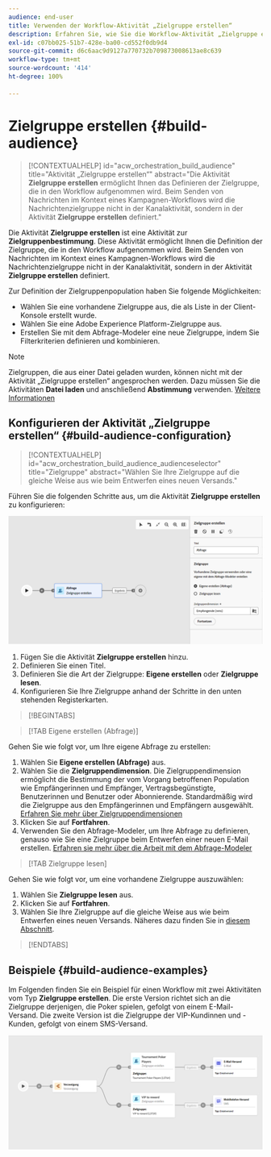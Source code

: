```yaml
---
audience: end-user
title: Verwenden der Workflow-Aktivität „Zielgruppe erstellen“
description: Erfahren Sie, wie Sie die Workflow-Aktivität „Zielgruppe erstellen“ verwenden.
exl-id: c07bb025-51b7-428e-ba00-cd552f0db9d4
source-git-commit: d6c6aac9d9127a770732b709873008613ae8c639
workflow-type: tm+mt
source-wordcount: '414'
ht-degree: 100%

---
```


# Zielgruppe erstellen {#build-audience}

>[!CONTEXTUALHELP]
>id="acw_orchestration_build_audience"
>title="Aktivität „Zielgruppe erstellen“"
>abstract="Die Aktivität **Zielgruppe erstellen** ermöglicht Ihnen das Definieren der Zielgruppe, die in den Workflow aufgenommen wird. Beim Senden von Nachrichten im Kontext eines Kampagnen-Workflows wird die Nachrichtenzielgruppe nicht in der Kanalaktivität, sondern in der Aktivität **Zielgruppe erstellen** definiert."

Die Aktivität **Zielgruppe erstellen** ist eine Aktivität zur **Zielgruppenbestimmung**. Diese Aktivität ermöglicht Ihnen die Definition der Zielgruppe, die in den Workflow aufgenommen wird. Beim Senden von Nachrichten im Kontext eines Kampagnen-Workflows wird die Nachrichtenzielgruppe nicht in der Kanalaktivität, sondern in der Aktivität **Zielgruppe erstellen** definiert.

Zur Definition der Zielgruppenpopulation haben Sie folgende Möglichkeiten:

* Wählen Sie eine vorhandene Zielgruppe aus, die als Liste in der Client-Konsole erstellt wurde.
* Wählen Sie eine Adobe Experience Platform-Zielgruppe aus.
* Erstellen Sie mit dem Abfrage-Modeler eine neue Zielgruppe, indem Sie Filterkriterien definieren und kombinieren.

>[!NOTE]
>
>Zielgruppen, die aus einer Datei geladen wurden, können nicht mit der Aktivität „Zielgruppe erstellen“ angesprochen werden. Dazu müssen Sie die Aktivitäten **Datei laden** und anschließend **Abstimmung** verwenden. [Weitere Informationen](../../audience/about-recipients.md)

<!--
The **Build audience** activity can be placed at the beginning of the workflow or after any other activity. Any activity can be placed after the **Build audience**.
-->

## Konfigurieren der Aktivität „Zielgruppe erstellen“ {#build-audience-configuration}

>[!CONTEXTUALHELP]
>id="acw_orchestration_build_audience_audienceselector"
>title="Zielgruppe"
>abstract="Wählen Sie Ihre Zielgruppe auf die gleiche Weise aus wie beim Entwerfen eines neuen Versands."

Führen Sie die folgenden Schritte aus, um die Aktivität **Zielgruppe erstellen** zu konfigurieren:

![Screenshot mit der Benutzeroberfläche für die Konfiguration der Zielgruppe des Workflows](../assets/workflow-audience.png)

1. Fügen Sie die Aktivität **Zielgruppe erstellen** hinzu.
1. Definieren Sie einen Titel.
1. Definieren Sie die Art der Zielgruppe: **Eigene erstellen** oder **Zielgruppe lesen**.
1. Konfigurieren Sie Ihre Zielgruppe anhand der Schritte in den unten stehenden Registerkarten.

>[!BEGINTABS]

>[!TAB Eigene erstellen (Abfrage)]

Gehen Sie wie folgt vor, um Ihre eigene Abfrage zu erstellen:

1. Wählen Sie **Eigene erstellen (Abfrage)** aus.
1. Wählen Sie die **Zielgruppendimension**. Die Zielgruppendimension ermöglicht die Bestimmung der vom Vorgang betroffenen Population wie Empfängerinnen und Empfänger, Vertragsbegünstigte, Benutzerinnen und Benutzer oder Abonnierende. Standardmäßig wird die Zielgruppe aus den Empfängerinnen und Empfängern ausgewählt. [Erfahren Sie mehr über Zielgruppendimensionen](../../audience/about-recipients.md#targeting-dimensions)
1. Klicken Sie auf **Fortfahren**.
1. Verwenden Sie den Abfrage-Modeler, um Ihre Abfrage zu definieren, genauso wie Sie eine Zielgruppe beim Entwerfen einer neuen E-Mail erstellen. [Erfahren sie mehr über die Arbeit mit dem Abfrage-Modeler](../../query/query-modeler-overview.md)

>[!TAB Zielgruppe lesen]

Gehen Sie wie folgt vor, um eine vorhandene Zielgruppe auszuwählen:

1. Wählen Sie **Zielgruppe lesen** aus.
1. Klicken Sie auf **Fortfahren**.
1. Wählen Sie Ihre Zielgruppe auf die gleiche Weise aus wie beim Entwerfen eines neuen Versands. Näheres dazu finden Sie in [diesem Abschnitt](../../audience/add-audience.md).

>[!ENDTABS]

## Beispiele {#build-audience-examples}

Im Folgenden finden Sie ein Beispiel für einen Workflow mit zwei Aktivitäten vom Typ **Zielgruppe erstellen**. Die erste Version richtet sich an die Zielgruppe derjenigen, die Poker spielen, gefolgt von einem E-Mail-Versand. Die zweite Version ist die Zielgruppe der VIP-Kundinnen und -Kunden, gefolgt von einem SMS-Versand.

![Screenshot mit einem beispielhaften Workflow mit zwei Aktivitäten vom Typ „Zielgruppe erstellen“, die verschiedene Zielgruppen ansprechen](../assets/workflow-audience-example.png)